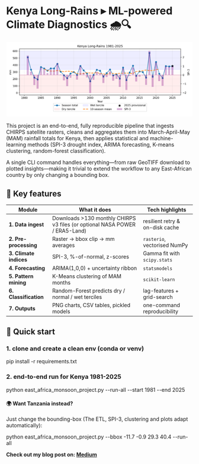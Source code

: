 # Kenya Long-Rains ▸ ML-powered Climate Diagnostics 🌧️🔍  

![Hero chart – Kenya MAM rainfall 1981-2025](outputs/season_totals.png)

This project is an end-to-end, fully reproducible pipeline that ingests CHIRPS satellite rasters, cleans and aggregates them into March-April-May (MAM) rainfall totals for Kenya, then applies statistical and machine-learning methods (SPI-3 drought index, ARIMA forecasting, K-means clustering, random-forest classification).  

A single CLI command handles everything—from raw GeoTIFF download to plotted insights—making it trivial to extend the workflow to any East-African country by only changing a bounding box.

## 🔑 Key features

| Module | What it does | Tech highlights |
|--------|--------------|-----------------|
| **1. Data ingest** | Downloads >130 monthly CHIRPS v3 files (or optional NASA POWER / ERA5-Land) | resilient retry & on-disk cache |
| **2. Pre-processing** | Raster → bbox clip → mm averages | `rasterio`, vectorised NumPy |
| **3. Climate indices** | SPI-3, %-of-normal, z-scores | Gamma fit with `scipy.stats` |
| **4. Forecasting** | ARIMA(1,0,0) + uncertainty ribbon | `statsmodels` |
| **5. Pattern mining** | K-Means clustering of MAM months | `scikit-learn` |
| **6. Classification** | Random-Forest predicts dry / normal / wet terciles | lag-features + grid-search |
| **7. Outputs** | PNG charts, CSV tables, pickled models | one-command reproducibility |

## 🚀 Quick start

### 1. clone and create a clean env (conda or venv)
pip install -r requirements.txt 

### 2. end-to-end run for Kenya 1981-2025
python east_africa_monsoon_project.py --run-all --start 1981 --end 2025

#### 🌍 Want Tanzania instead?
Just change the bounding-box (The ETL, SPI-3, clustering and plots adapt automatically):

python east_africa_monsoon_project.py --bbox -11.7 -0.9 29.3 40.4 --run-all
  

**Check out my blog post on: [Medium](https://medium.com/@sophiambataru/from-geotiffs-to-tidy-time-series-structuring-kenyas-long-rains-data-ee514f3a54f7)**
